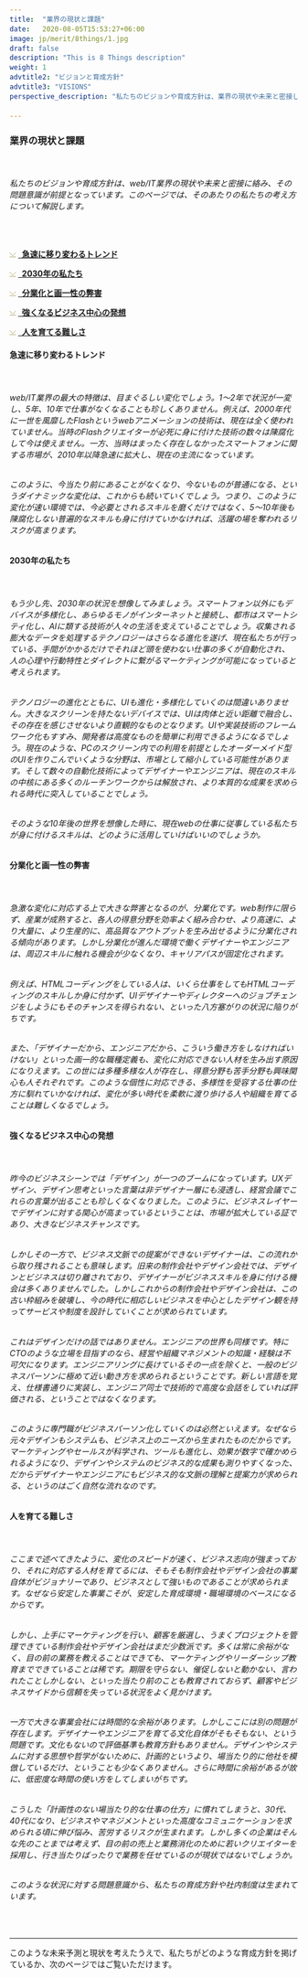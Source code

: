 ```yaml
---
title:  "業界の現状と課題"
date:   2020-08-05T15:53:27+06:00
image: jp/merit/8things/1.jpg
draft: false
description: "This is 8 Things description"
weight: 1
advtitle2: "ビジョンと育成方針"
advtitle3: "VISIONS"
perspective_description: "私たちのビジョンや育成方針は、業界の現状や未来と密接し、その問題意識が前提にあります。ここでは、業界の現状と課題への私たちの考え方について解説します。"

---
```


### **業界の現状と課題**
&nbsp;
###### 私たちのビジョンや育成方針は、web/IT業界の現状や未来と密接に絡み、その問題意識が前提となっています。このページでは、そのあたりの私たちの考え方について解説します。
&nbsp;

![Image Not Available](../../ico_arw_page_anchor.gif) [**&nbsp; 急速に移り変わるトレンド**](#急速に移り変わるトレンド)

![Image Not Available](../../ico_arw_page_anchor.gif) [**&nbsp; 2030年の私たち**](#2030年の私たち)

![Image Not Available](../../ico_arw_page_anchor.gif) [**&nbsp; 分業化と画一性の弊害**](#分業化と画一性の弊害)

![Image Not Available](../../ico_arw_page_anchor.gif) [**&nbsp; 強くなるビジネス中心の発想**](#強くなるビジネス中心の発想)

![Image Not Available](../../ico_arw_page_anchor.gif) [**&nbsp; 人を育てる難しさ**](#人を育てる難しさ)

#### **急速に移り変わるトレンド**
&nbsp;
###### web/IT業界の最大の特徴は、目まぐるしい変化でしょう。1～2年で状況が一変し、5年、10年で仕事がなくなることも珍しくありません。例えば、2000年代に一世を風靡したFlashというwebアニメーションの技術は、現在は全く使われていません。当時のFlashクリエイターが必死に身に付けた技術の数々は陳腐化して今は使えません。一方、当時はまったく存在しなかったスマートフォンに関する市場が、2010年以降急速に拡大し、現在の主流になっています。
###### このように、今当たり前にあることがなくなり、今ないものが普通になる、というダイナミックな変化は、これからも続いていくでしょう。つまり、このように変化が速い環境では、今必要とされるスキルを磨くだけではなく、5～10年後も陳腐化しない普遍的なスキルも身に付けていかなければ、活躍の場を奪われるリスクが高まります。

#### **2030年の私たち**
&nbsp;
###### もう少し先、2030年の状況を想像してみましょう。スマートフォン以外にもデバイスが多様化し、あらゆるモノがインターネットと接続し、都市はスマートシティ化し、AIに類する技術が人々の生活を支えていることでしょう。収集される膨大なデータを処理するテクノロジーはさらなる進化を遂げ、現在私たちが行っている、手間がかかるだけでそれほど頭を使わない仕事の多くが自動化され、人の心理や行動特性とダイレクトに繋がるマーケティングが可能になっていると考えられます。
###### テクノロジーの進化とともに、UIも進化・多様化していくのは間違いありません。大きなスクリーンを持たないデバイスでは、UIは肉体と近い距離で融合し、その存在を感じさせないより直観的なものとなります。UIや実装技術のフレームワーク化もすすみ、開発者は高度なものを簡単に利用できるようになるでしょう。現在のような、PCのスクリーン内での利用を前提としたオーダーメイド型のUIを作りこんでいくような分野は、市場として縮小している可能性があります。そして数々の自動化技術によってデザイナーやエンジニアは、現在のスキルの中核にある多くのルーチンワークからは解放され、より本質的な成果を求められる時代に突入していることでしょう。
###### そのような10年後の世界を想像した時に、現在webの仕事に従事している私たちが身に付けるスキルは、どのように活用していけばいいのでしょうか。
#### **分業化と画一性の弊害**
&nbsp;
###### 急激な変化に対応する上で大きな弊害となるのが、分業化です。web制作に限らず、産業が成熟すると、各人の得意分野を効率よく組み合わせ、より高速に、より大量に、より生産的に、高品質なアウトプットを生み出せるように分業化される傾向があります。しかし分業化が進んだ環境で働くデザイナーやエンジニアは、周辺スキルに触れる機会が少なくなり、キャリアパスが固定化されます。
###### 例えば、HTMLコーディングをしている人は、いくら仕事をしてもHTMLコーディングのスキルしか身に付かず、UIデザイナーやディレクターへのジョブチェンジをしようにもそのチャンスを得られない、といった八方塞がりの状況に陥りがちです。
###### また、「デザイナーだから、エンジニアだから、こういう働き方をしなければいけない」といった画一的な職種定義も、変化に対応できない人材を生み出す原因になりえます。この世には多種多様な人が存在し、得意分野も苦手分野も興味関心も人それぞれです。このような個性に対応できる、多様性を受容する仕事の仕方に馴れていかなければ、変化が多い時代を柔軟に渡り歩ける人や組織を育てることは難しくなるでしょう。

#### **強くなるビジネス中心の発想**
&nbsp;
###### 昨今のビジネスシーンでは「デザイン」が一つのブームになっています。UXデザイン、デザイン思考といった言葉は非デザイナー層にも浸透し、経営会議でこれらの言葉が出ることも珍しくなくなりました。このように、ビジネスレイヤーでデザインに対する関心が高まっているということは、市場が拡大している証であり、大きなビジネスチャンスです。
###### しかしその一方で、ビジネス文脈での提案ができないデザイナーは、この流れから取り残されることも意味します。旧来の制作会社やデザイン会社では、デザインとビジネスは切り離されており、デザイナーがビジネススキルを身に付ける機会は多くありませんでした。しかしこれからの制作会社やデザイン会社は、この古い枠組みを破壊し、今の時代に相応しいビジネスを中心としたデザイン観を持ってサービスや制度を設計していくことが求められています。
###### これはデザインだけの話ではありません。エンジニアの世界も同様です。特にCTOのような立場を目指すのなら、経営や組織マネジメントの知識・経験は不可欠になります。エンジニアリングに長けているその一点を除くと、一般のビジネスパーソンに極めて近い動き方を求められるということです。新しい言語を覚え、仕様書通りに実装し、エンジニア同士で技術的で高度な会話をしていれば評価される、ということではなくなります。
###### このように専門職がビジネスパーソン化していくのは必然といえます。なぜなら元々デザインもシステムも、ビジネス上のニーズから生まれたものだからです。マーケティングやセールスが科学され、ツールも進化し、効果が数字で確かめられるようになり、デザインやシステムのビジネス的な成果も測りやすくなった、だからデザイナーやエンジニアにもビジネス的な文脈の理解と提案力が求められる、というのはごく自然な流れなのです。

#### **人を育てる難しさ**
&nbsp;
###### ここまで述べてきたように、変化のスピードが速く、ビジネス志向が強まっており、それに対応する人材を育てるには、そもそも制作会社やデザイン会社の事業自体がビジョナリーであり、ビジネスとして強いものであることが求められます。なぜなら安定した事業こそが、安定した育成環境・職場環境のベースになるからです。
###### しかし、上手にマーケティングを行い、顧客を厳選し、うまくプロジェクトを管理できている制作会社やデザイン会社はまだ少数派です。多くは常に余裕がなく、目の前の業務を教えることはできても、マーケティングやリーダーシップ教育までできていることは稀です。期限を守らない、催促しないと動かない、言われたことしかしない、といった当たり前のことも教育されておらず、顧客やビジネスサイドから信頼を失っている状況をよく見かけます。
###### 一方で大きな事業会社には時間的な余裕があります。しかしここには別の問題が存在します。デザイナーやエンジニアを育てる文化自体がそもそもない、という問題です。文化もないので評価基準も教育方針もありません。デザインやシステムに対する思想や哲学がないために、計画的というより、場当たり的に他社を模倣しているだけ、ということも少なくありません。さらに時間に余裕があるが故に、低密度な時間の使い方をしてしまいがちです。
###### こうした「計画性のない場当たり的な仕事の仕方」に慣れてしまうと、30代、40代になり、ビジネスやマネジメントといった高度なコミュニケーションを求められる頃に伸び悩み、苦労するリスクが生まれます。しかし多くの企業はそんな先のことまでは考えず、目の前の売上と業務消化のために若いクリエイターを採用し、行き当たりばったりで業務を任せているのが現状ではないでしょうか。

###### このような状況に対する問題意識から、私たちの育成方針や社内制度は生まれています。
&nbsp;

---
このような未来予測と現状を考えたうえで、私たちがどのような育成方針を掲げているか、次のページではご覧いただけます。
